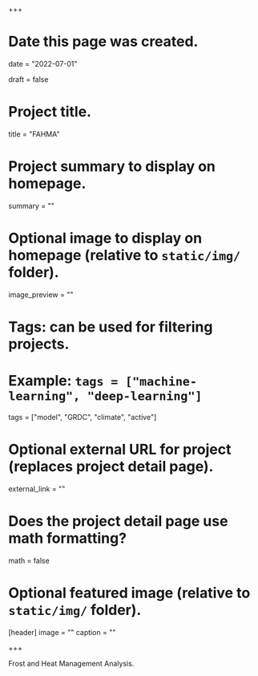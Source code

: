 +++
# Date this page was created.
date = "2022-07-01"

draft = false

# Project title.
title = "FAHMA"

# Project summary to display on homepage.
summary = ""

# Optional image to display on homepage (relative to `static/img/` folder).
image_preview = ""

# Tags: can be used for filtering projects.
# Example: `tags = ["machine-learning", "deep-learning"]`
tags = ["model", "GRDC", "climate", "active"]

# Optional external URL for project (replaces project detail page).
external_link = ""

# Does the project detail page use math formatting?
math = false

# Optional featured image (relative to `static/img/` folder).
[header]
image = ""
caption = ""

+++

Frost and Heat Management Analysis.
